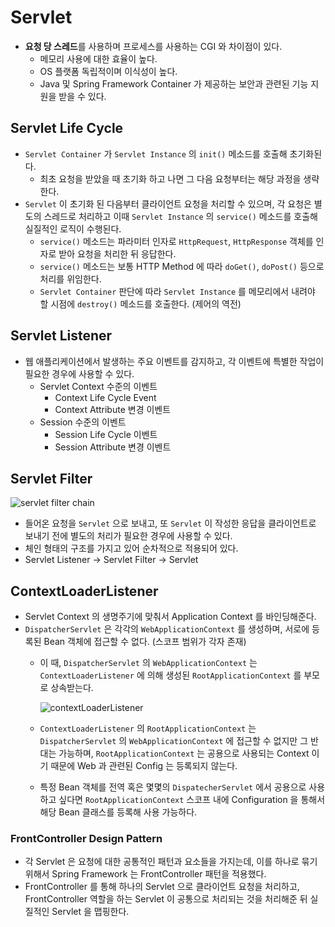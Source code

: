 # Servlet

- **요청 당 스레드**를 사용하며 프로세스를 사용하는 CGI 와 차이점이 있다.
    - 메모리 사용에 대한 효율이 높다.
    - OS 플랫폼 독립적이며 이식성이 높다.
    - Java 및 Spring Framework Container 가 제공하는 보안과 관련된 기능 지원을 받을 수 있다.

## Servlet Life Cycle

- `Servlet Container` 가  `Servlet Instance` 의 `init()` 메소드를 호출해 초기화된다.
    - 최초 요청을 받았을 때 초기화 하고 나면 그 다음 요청부터는 해당 과정을 생략한다.
- `Servlet` 이 초기화 된 다음부터 클라이언트 요청을 처리할 수 있으며, 각 요청은 별도의 스레드로 처리하고 이때 `Servlet Instance` 의 `service()` 메소드를 호출해 실질적인 로직이 수행된다.
    - `service()` 메소드는 파라미터 인자로 `HttpRequest`, `HttpResponse` 객체를 인자로 받아 요청을 처리한 뒤 응답한다.
    - `service()` 메소드는 보통 HTTP Method 에 따라 `doGet()`, `doPost()` 등으로 처리를 위임한다.
    - `Servlet Container` 판단에 따라 `Servlet Instance` 를 메모리에서 내려야 할 시점에 `destroy()` 메소드를 호출한다. (제어의 역전)

## Servlet Listener

- 웹 애플리케이션에서 발생하는 주요 이벤트를 감지하고, 각 이벤트에 특별한 작업이 필요한 경우에 사용할 수 있다.
    - Servlet Context 수준의 이벤트
        - Context Life Cycle Event
        - Context Attribute 변경 이벤트
    - Session 수준의 이벤트
        - Session Life Cycle 이벤트
        - Session Attribute 변경 이벤트

## Servlet Filter

![servlet filter chain](https://s3.us-west-2.amazonaws.com/secure.notion-static.com/e077b94b-35ac-4a4f-bf1a-5380a5bbba57/Untitled.png?X-Amz-Algorithm=AWS4-HMAC-SHA256&X-Amz-Content-Sha256=UNSIGNED-PAYLOAD&X-Amz-Credential=AKIAT73L2G45EIPT3X45%2F20220118%2Fus-west-2%2Fs3%2Faws4_request&X-Amz-Date=20220118T223645Z&X-Amz-Expires=86400&X-Amz-Signature=b1130c1dc40e5797736276946ac3e4839cb57d453a249e3c6b1d9c584e70fbb5&X-Amz-SignedHeaders=host&response-content-disposition=filename%20%3D%22Untitled.png%22&x-id=GetObject)

- 들어온 요청을 `Servlet` 으로 보내고, 또 `Servlet` 이 작성한 응답을 클라이언트로 보내기 전에 별도의 처리가 필요한 경우에 사용할 수 있다.
- 체인 형태의 구조를 가지고 있어 순차적으로 적용되어 있다.
- Servlet Listener → Servlet Filter → Servlet
## ContextLoaderListener

- Servlet Context 의 생명주기에 맞춰서 Application Context 를 바인딩해준다.
- `DispatcherServlet` 은 각각의 `WebApplicationContext` 를 생성하며, 서로에 등록된 Bean 객체에 접근할 수 없다. (스코프 범위가 각자 존재)
    - 이 때, `DispatcherServlet` 의 `WebApplicationContext` 는 `ContextLoaderListener` 에 의해 생성된 `RootApplicationContext` 를 부모로 상속받는다.
        
        ![contextLoaderListener](https://s3.us-west-2.amazonaws.com/secure.notion-static.com/e6c933e5-a88e-4710-9c92-b08fb408118d/Untitled.png?X-Amz-Algorithm=AWS4-HMAC-SHA256&X-Amz-Content-Sha256=UNSIGNED-PAYLOAD&X-Amz-Credential=AKIAT73L2G45EIPT3X45%2F20220119%2Fus-west-2%2Fs3%2Faws4_request&X-Amz-Date=20220119T223615Z&X-Amz-Expires=86400&X-Amz-Signature=bde74a29fc86764eef374b949463f164d2035e3ef10736d9972dfe6f0e933e7b&X-Amz-SignedHeaders=host&response-content-disposition=filename%20%3D%22Untitled.png%22&x-id=GetObject)
        
    - `ContextLoaderListener` 의 `RootApplicationContext` 는 `DispatcherServlet` 의 `WebApplicationContext` 에 접근할 수 없지만 그 반대는 가능하며, `RootApplicationContext` 는 공용으로 사용되는 Context 이기 때문에 Web 과 관련된 Config 는 등록되지 않는다.
    - 특정 Bean 객체를 전역 혹은 몇몇의 `DispatecherServlet` 에서 공용으로 사용하고 싶다면 `RootApplicationContext` 스코프 내에 Configuration 을 통해서 해당 Bean 클래스를 등록해 사용 가능하다.

### FrontController Design Pattern

- 각 Servlet 은 요청에 대한 공통적인 패턴과 요소들을 가지는데, 이를 하나로 묶기 위해서 Spring Framework 는 FrontController 패턴을 적용했다.
- FrontController 를 통해 하나의 Servlet 으로 클라이언트 요청을 처리하고, FrontController 역할을 하는 Servlet 이 공통으로 처리되는 것을 처리해준 뒤 실질적인 Servlet 을 맵핑한다.